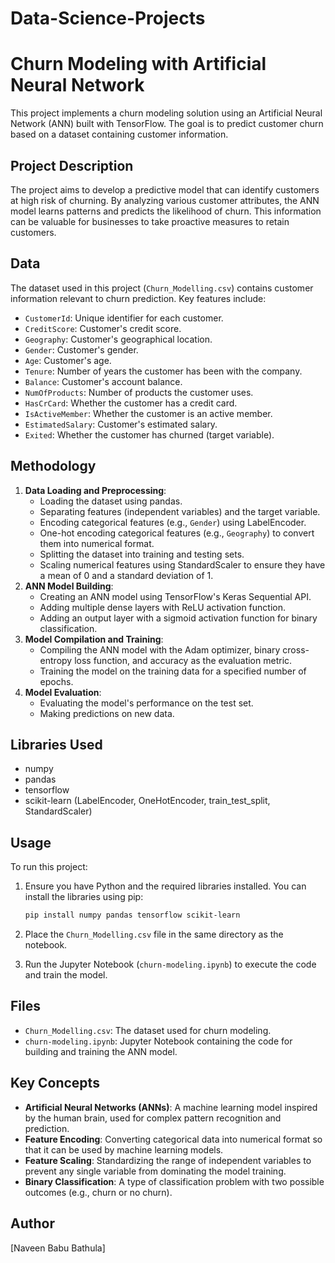 # Data-Science-Projects

# Churn Modeling with Artificial Neural Network

This project implements a churn modeling solution using an Artificial Neural Network (ANN) built with TensorFlow. The goal is to predict customer churn based on a dataset containing customer information.

## Project Description

The project aims to develop a predictive model that can identify customers at high risk of churning. By analyzing various customer attributes, the ANN model learns patterns and predicts the likelihood of churn. This information can be valuable for businesses to take proactive measures to retain customers.

## Data

The dataset used in this project (`Churn_Modelling.csv`) contains customer information relevant to churn prediction. Key features include:

-   `CustomerId`: Unique identifier for each customer.
-   `CreditScore`: Customer's credit score.
-   `Geography`: Customer's geographical location.
-   `Gender`: Customer's gender.
-   `Age`: Customer's age.
-   `Tenure`: Number of years the customer has been with the company.
-   `Balance`: Customer's account balance.
-   `NumOfProducts`: Number of products the customer uses.
-   `HasCrCard`: Whether the customer has a credit card.
-   `IsActiveMember`: Whether the customer is an active member.
-   `EstimatedSalary`: Customer's estimated salary.
-   `Exited`: Whether the customer has churned (target variable).

## Methodology

1.  **Data Loading and Preprocessing**:
    -   Loading the dataset using pandas.
    -   Separating features (independent variables) and the target variable.
    -   Encoding categorical features (e.g., `Gender`) using LabelEncoder.
    -   One-hot encoding categorical features (e.g., `Geography`) to convert them into numerical format.
    -   Splitting the dataset into training and testing sets.
    -   Scaling numerical features using StandardScaler to ensure they have a mean of 0 and a standard deviation of 1.
2.  **ANN Model Building**:
    -   Creating an ANN model using TensorFlow's Keras Sequential API.
    -   Adding multiple dense layers with ReLU activation function.
    -   Adding an output layer with a sigmoid activation function for binary classification.
3.  **Model Compilation and Training**:
    -   Compiling the ANN model with the Adam optimizer, binary cross-entropy loss function, and accuracy as the evaluation metric.
    -   Training the model on the training data for a specified number of epochs.
4.  **Model Evaluation**:
    -   Evaluating the model's performance on the test set.
    -   Making predictions on new data.

## Libraries Used

-   numpy
-   pandas
-   tensorflow
-   scikit-learn (LabelEncoder, OneHotEncoder, train_test_split, StandardScaler)

## Usage

To run this project:

1.  Ensure you have Python and the required libraries installed. You can install the libraries using pip:

    ```bash
    pip install numpy pandas tensorflow scikit-learn
    ```

2.  Place the `Churn_Modelling.csv` file in the same directory as the notebook.
3.  Run the Jupyter Notebook (`churn-modeling.ipynb`) to execute the code and train the model.

## Files

-   `Churn_Modelling.csv`: The dataset used for churn modeling.
-   `churn-modeling.ipynb`: Jupyter Notebook containing the code for building and training the ANN model.

## Key Concepts

-   **Artificial Neural Networks (ANNs)**: A machine learning model inspired by the human brain, used for complex pattern recognition and prediction.
-   **Feature Encoding**: Converting categorical data into numerical format so that it can be used by machine learning models.
-   **Feature Scaling**: Standardizing the range of independent variables to prevent any single variable from dominating the model training.
-   **Binary Classification**: A type of classification problem with two possible outcomes (e.g., churn or no churn).

## Author

\[Naveen Babu Bathula]
